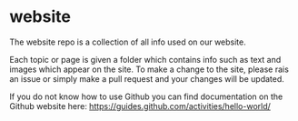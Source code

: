 # website

The website repo is a collection of all info used on our website. 

Each topic or page is given a folder which contains info such as text and images which appear on the site. To make a change to the site, please rais an issue or simply make a pull request and your changes will be updated. 

If you do not know how to use Github you can find documentation on the Github website here: https://guides.github.com/activities/hello-world/ 

